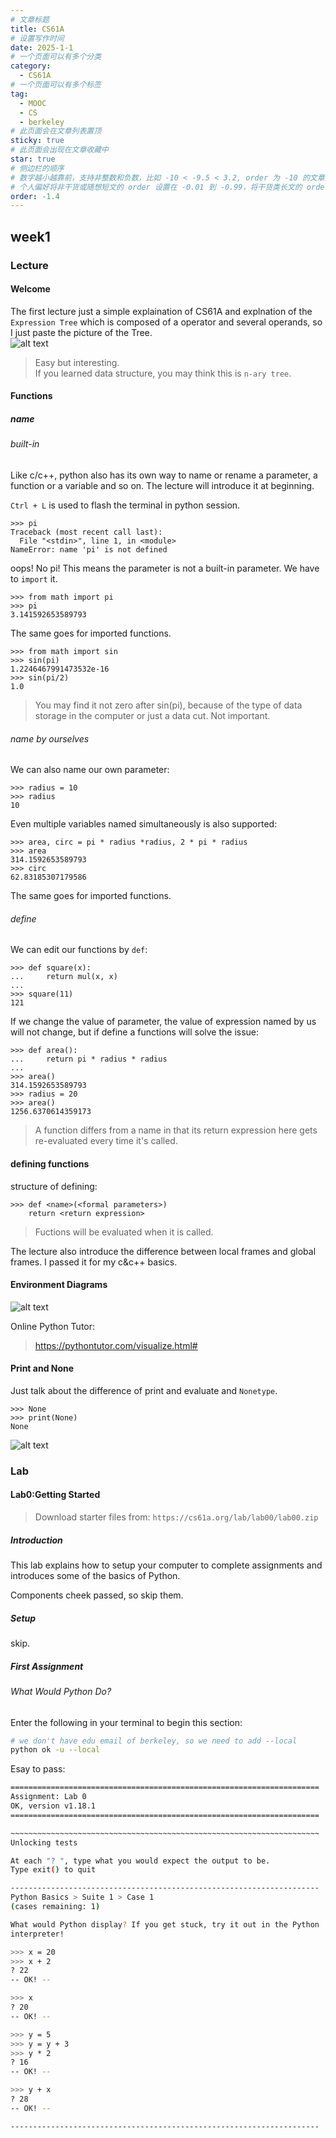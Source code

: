 ```yaml
---
# 文章标题
title: CS61A
# 设置写作时间
date: 2025-1-1
# 一个页面可以有多个分类
category:
  - CS61A
# 一个页面可以有多个标签
tag:
  - MOOC
  - CS
  - berkeley
# 此页面会在文章列表置顶
sticky: true
# 此页面会出现在文章收藏中
star: true
# 侧边栏的顺序
# 数字越小越靠前，支持非整数和负数，比如 -10 < -9.5 < 3.2, order 为 -10 的文章会最靠上。
# 个人偏好将非干货或随想短文的 order 设置在 -0.01 到 -0.99，将干货类长文的 order 设置在 -1 到负无穷。每次新增文章都会在上一篇的基础上递减 order 值。
order: -1.4
---
```


## week1

### Lecture

#### Welcome

The first lecture just a simple explaination of CS61A and explnation of the `Expression Tree` which is composed of a operator and several operands, so I just paste the picture of the Tree.  
![alt text](../.vuepress/public/img/61AW11.png)

> Easy but interesting.  
> If you learned data structure, you may think this is `n-ary tree`.

#### Functions

##### name

###### built-in

Like c/c++, python also has its own way to name or rename a parameter, a function or a variable and so on. The lecture will introduce it at beginning.  

`Ctrl + L` is used to flash the terminal in python session.  

```
>>> pi  
Traceback (most recent call last):  
  File "<stdin>", line 1, in <module>  
NameError: name 'pi' is not defined  
```

oops! No pi! This means the parameter is not a built-in parameter. We have to `import` it.  

```
>>> from math import pi  
>>> pi  
3.141592653589793  
```

The same goes for imported functions.

```  
>>> from math import sin  
>>> sin(pi)  
1.2246467991473532e-16  
>>> sin(pi/2)  
1.0  
```

> You may find it not zero after sin(pi), because of the type of data storage in the computer or just a data cut. Not important.

###### name by ourselves

We can also name our own parameter:  

```
>>> radius = 10
>>> radius
10
```

Even multiple variables named simultaneously is also supported:

```
>>> area, circ = pi * radius *radius, 2 * pi * radius
>>> area
314.1592653589793
>>> circ
62.83185307179586
```

The same goes for imported functions.  

###### define

We can edit our functions by `def`:  

```
>>> def square(x):
...     return mul(x, x)
... 
>>> square(11)
121
```

If we change the value of parameter, the value of expression named by us will not change, but if define a functions will solve the issue:  

```
>>> def area():
...     return pi * radius * radius
... 
>>> area()
314.1592653589793
>>> radius = 20
>>> area()
1256.6370614359173
```

> A function differs from a name in that its return expression here gets re-evaluated every time it's called.

#### defining functions

structure of defining:  

```
>>> def <name>(<formal parameters>)
    return <return expression>
```

> Fuctions will be evaluated when it is called.

The lecture also introduce the difference between local frames and global frames. I passed it for my c&c++ basics.  

#### Environment Diagrams

![alt text](../.vuepress/public/img/61AW12.png)  

Online Python Tutor:  

> https://pythontutor.com/visualize.html#

#### Print and None

Just talk about the difference of print and evaluate and `Nonetype`.

```
>>> None
>>> print(None)
None
```

![alt text](../.vuepress/public/img/61AW13.png)

### Lab

#### Lab0:Getting Started

> Download starter files from: `https://cs61a.org/lab/lab00/lab00.zip`  

##### Introduction

This lab explains how to setup your computer to complete assignments and introduces some of the basics of Python.  

Components cheek passed, so skip them.  

##### Setup

skip.  

##### First Assignment

###### What Would Python Do?

Enter the following in your terminal to begin this section:  

``` bash
# we don't have edu email of berkeley, so we need to add --local
python ok -u --local
```

Esay to pass:  

```bash
=====================================================================
Assignment: Lab 0
OK, version v1.18.1
=====================================================================

~~~~~~~~~~~~~~~~~~~~~~~~~~~~~~~~~~~~~~~~~~~~~~~~~~~~~~~~~~~~~~~~~~~~~
Unlocking tests

At each "? ", type what you would expect the output to be.
Type exit() to quit

---------------------------------------------------------------------
Python Basics > Suite 1 > Case 1
(cases remaining: 1)

What would Python display? If you get stuck, try it out in the Python
interpreter!

>>> x = 20
>>> x + 2
? 22
-- OK! --

>>> x
? 20
-- OK! --

>>> y = 5
>>> y = y + 3
>>> y * 2
? 16
-- OK! --

>>> y + x
? 28
-- OK! --

---------------------------------------------------------------------
```

